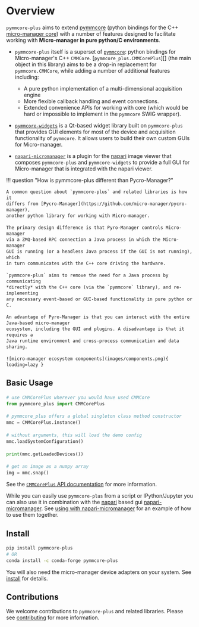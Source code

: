 # Overview

`pymmcore-plus` aims to extend
[pymmcore](https://github.com/micro-manager/pymmcore) (python bindings for the
C++ [micro-manager core](https://github.com/micro-manager/mmCoreAndDevices/))
with a number of features designed to facilitate working with **Micro-manager in
pure python/C environments**.

- `pymmcore-plus` itself is a superset of
  [`pymmcore`](https://github.com/micro-manager/pymmcore): python bindings
  for Micro-manager's C++ `CMMCore`.  [`pymmcore_plus.CMMCorePlus`][] (the main object in this library)
  aims to be a drop-in replacement for `pymmcore.CMMCore`, while adding a number
  of additional features including:

    - A pure python implementation of a multi-dimensional acquisition engine
    - More flexible callback handling and event connections.
    - Extended convenience APIs for working with core (which would be hard or
      impossible to implement in the `pymmcore` SWIG wrapper).

- [`pymmcore-widgets`](https://github.com/pymmcore-plus/pymmcore-widgets) is a
    Qt-based widget library built on `pymmcore-plus` that provides GUI elements for
    most of the device and acquisition functionality of `pymmcore`.  It
    allows users to build their own custom GUIs for Micro-manager.
- [`napari-micromanager`](https://github.com/pymmcore-plus/napari-micromanager)
    is a plugin for the [napari](https://napari.org/) image viewer that composes
    `pymmcore-plus` and `pymmcore-widgets` to provide a full GUI for
    Micro-manager that is integrated with the napari viewer.

!!! question "How is pymmcore-plus different than Pycro-Manager?"

    A common question about `pymmcore-plus` and related libraries is how it
    differs from [Pycro-Manager](https://github.com/micro-manager/pycro-manager),
    another python library for working with Micro-manager.

    The primary design difference is that Pyro-Manager controls Micro-manager
    via a ZMQ-based RPC connection a Java process in which the Micro-manager
    GUI is running (or a headless Java process if the GUI is not running), which
    in turn communicates with the C++ core driving the hardware.

    `pymmcore-plus` aims to remove the need for a Java process by communicating
    *directly* with the C++ core (via the `pymmcore` library), and re-implementing
    any necessary event-based or GUI-based functionality in pure python or C.

    An advantage of Pyro-Manager is that you can interact with the entire Java-based micro-manager
    ecosystem, including the GUI and plugins. A disadvantage is that it requires a
    Java runtime environment and cross-process communication and data sharing.

    ![micro-manager ecosystem components](images/components.png){ loading=lazy }
## Basic Usage

```python
# use CMMCorePlus wherever you would have used CMMCore
from pymmcore_plus import CMMCorePlus

# pymmcore_plus offers a global singleton class method constructor
mmc = CMMCorePlus.instance()

# without arguments, this will load the demo config
mmc.loadSystemConfiguration()

print(mmc.getLoadedDevices())

# get an image as a numpy array
img = mmc.snap()
```

See the [`CMMCorePlus` API documentation](api/cmmcoreplus.md) for more information.

While you can easily use `pymmcore-plus` from a script or IPython/Jupyter you can
also use it in combination with the [napari](https://napari.org/) based gui
[napari-micromanager](https://github.com/pymmcore-plus/napari-micromanager#napari-micromanager).
See [using with napari-micromanager](examples/napari-micromanager) for an
example of how to use them together.

## Install

```bash
pip install pymmcore-plus
# OR
conda install -c conda-forge pymmcore-plus
```

You will also need the micro-manager device adapters on your system.
See [install](install) for details.

## Contributions

We welcome contributions to `pymmcore-plus` and related libraries.  Please see
[contributing](contributing) for more information.
